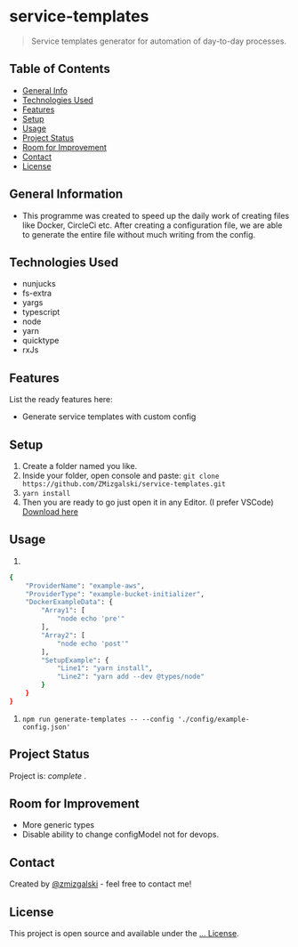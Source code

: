 # service-templates
> Service templates generator for automation of day-to-day processes.

## Table of Contents
* [General Info](#general-information)
* [Technologies Used](#technologies-used)
* [Features](#features)
* [Setup](#setup)
* [Usage](#usage)
* [Project Status](#project-status)
* [Room for Improvement](#room-for-improvement)
* [Contact](#contact)
* [License](#license)

## General Information
- This programme was created to speed up the daily work of creating files like Docker, CircleCi etc. After creating a configuration file, we are able to generate the entire file without much writing from the config.

## Technologies Used
- nunjucks
- fs-extra
- yargs
- typescript
- node
- yarn
- quicktype
- rxJs

## Features
List the ready features here:
- Generate service templates with custom config

## Setup
1. Create a folder named you like.
2. Inside your folder, open console and paste: `git clone https://github.com/ZMizgalski/service-templates.git`
3. `yarn install`
4. Then you are ready to go just open it in any Editor. (I prefer VSCode) [Download here](https://code.visualstudio.com/)

## Usage
1. 
```bash
{
    "ProviderName": "example-aws",
    "ProviderType": "example-bucket-initializer",
    "DockerExampleData": {
        "Array1": [
            "node echo 'pre'"
        ],
        "Array2": [
            "node echo 'post'"
        ],
        "SetupExample": {
            "Line1": "yarn install",
            "Line2": "yarn add --dev @types/node"
        }
    }
}
```
1. `npm run generate-templates -- --config './config/example-config.json'`

## Project Status
Project is:  _complete_ .

## Room for Improvement
- More generic types
- Disable ability to change configModel not for devops.

## Contact
Created by [@zmizgalski](https://zmizgalski.github.io/) - feel free to contact me!

## License
This project is open source and available under the [... License](https://github.com/ZMizgalski/service-templates/blob/main/LICENSE).
